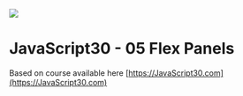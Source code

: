 ![](https://javascript30.com/images/JS3-social-share.png)

# JavaScript30 - 05 Flex Panels

Based on course available here [https://JavaScript30.com](https://JavaScript30.com)
